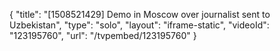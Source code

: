 {
    "title": "[1508521429] Demo in Moscow over journalist sent to Uzbekistan",
    "type": "solo",
    "layout": "iframe-static",
    "videoId": "123195760",
    "url": "\/tvpembed\/123195760"
}